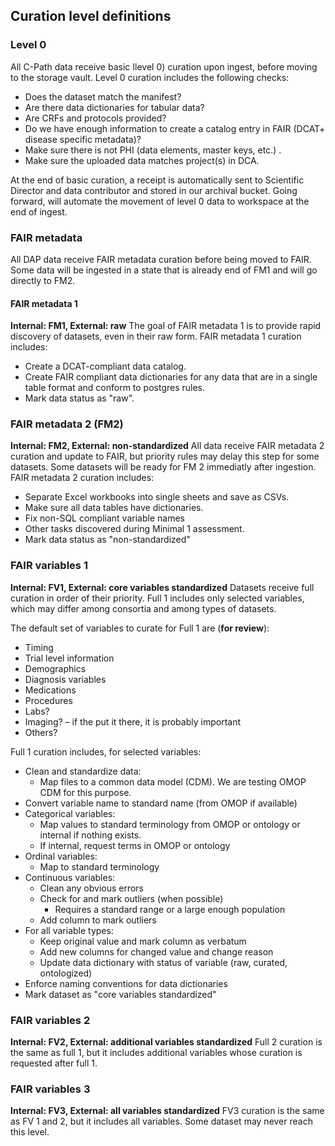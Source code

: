 ## Curation level definitions
### Level 0 
All C-Path data receive basic Ilevel 0) curation upon ingest, before moving to the storage vault. Level 0 curation includes the following checks:

- Does the dataset match the manifest? 
- Are there data dictionaries for tabular data? 
- Are CRFs and protocols provided? 
- Do we have enough information to create a catalog entry in FAIR (DCAT+ disease specific metadata)?
- Make sure there is not PHI (data elements, master keys, etc.)  .
- Make sure the uploaded data matches project(s) in DCA.

At the end of basic curation, a receipt is automatically sent to Scientific Director and data contributor and stored in our archival bucket.
Going forward, will automate the movement of level 0 data to workspace at the end of ingest.

### FAIR metadata
All DAP data receive FAIR metadata curation before being moved to FAIR. Some data will be ingested in a state that is already end of FM1 and will go directly to FM2.
#### FAIR metadata 1
**Internal: FM1, External: raw**
The goal of FAIR metadata 1 is to provide rapid discovery of datasets, even in their raw form. FAIR metadata 1 curation includes:
- Create a DCAT-compliant data catalog. 
- Create FAIR compliant data dictionaries for any data that are in a single table format and conform to postgres rules.
- Mark data status as "raw".

### FAIR metadata 2 (FM2)
**Internal: FM2, External: non-standardized**
All data receive FAIR metadata 2 curation and update to FAIR, but priority rules may delay this step for some datasets. Some datasets will be ready for FM 2 immediatly after ingestion. FAIR metadata 2 curation includes:
- Separate Excel workbooks into single sheets and save as CSVs.
- Make sure all data tables have dictionaries.
- Fix non-SQL compliant variable names
- Other tasks discovered during Minimal 1 assessment. 
- Mark data status as "non-standardized"

### FAIR variables 1
**Internal: FV1, External: core variables standardized**
Datasets receive full curation in order of their priority. Full 1 includes only selected variables, which may differ among consortia and among  types of datasets.

The default set of variables to curate for Full 1 are (**for review**): 
- Timing 
- Trial level information 
- Demographics 
- Diagnosis variables 
- Medications 
- Procedures  
- Labs? 
- Imaging? – if the put it there, it is probably important 
- Others? 

Full 1 curation includes, for selected variables:
- Clean and standardize data: 
   - Map files to a common data model (CDM). We are testing OMOP CDM for this purpose.
- Convert variable name to standard name (from OMOP if available) 
- Categorical variables: 
   - Map values to standard terminology from OMOP or ontology or internal if nothing exists. 
   - If internal, request terms in OMOP or ontology 
- Ordinal variables: 
   - Map to standard terminology 
- Continuous variables: 
   - Clean any obvious errors 
   - Check for and mark outliers (when possible) 
      - Requires a standard range or a large enough population 
   - Add column to mark outliers 
- For all variable types: 
   - Keep original value and mark column as verbatum 
   - Add new columns for changed value and change reason 
   - Update data dictionary with status of variable (raw, curated, ontologized) 
- Enforce naming conventions for data dictionaries 
- Mark dataset as "core variables standardized"

### FAIR variables 2
**Internal: FV2, External: additional variables standardized**
Full 2 curation is the same as full 1, but it includes additional variables whose curation is requested after full 1.

### FAIR variables 3
**Internal: FV3, External: all variables standardized**
FV3 curation is the same as FV 1 and 2, but it includes all variables. Some dataset may never reach this level.

